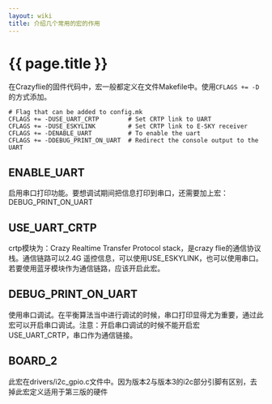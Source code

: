 ```yaml
---
layout: wiki
title: 介绍几个常用的宏的作用
---
```


# {{ page.title }}

在Crazyflie的固件代码中，宏一般都定义在文件Makefile中。使用`CFLAGS += -D`的方式添加。

```
# Flag that can be added to config.mk
CFLAGS += -DUSE_UART_CRTP        # Set CRTP link to UART
CFLAGS += -DUSE_ESKYLINK         # Set CRTP link to E-SKY receiver
CFLAGS += -DENABLE_UART          # To enable the uart
CFLAGS += -DDEBUG_PRINT_ON_UART  # Redirect the console output to the UART
```


## ENABLE_UART
启用串口打印功能。要想调试期间把信息打印到串口，还需要加上宏：DEBUG\_PRINT\_ON\_UART 

## USE\_UART\_CRTP
crtp模块为：Crazy Realtime Transfer Protocol stack，是crazy flie的通信协议栈。通信链路可以2.4G 遥控信息，可以使用USE_ESKYLINK，也可以使用串口。若要使用蓝牙模块作为通信链路，应该开启此宏。

## DEBUG\_PRINT\_ON\_UART
使用串口调试。在平衡算法当中进行调试的时候，串口打印显得尤为重要，通过此宏可以开启串口调试。注意：开启串口调试的时候不能开启宏USE\_UART\_CRTP，串口作为通信链接。

## BOARD_2
此宏在drivers/i2c_gpio.c文件中。因为版本2与版本3的i2c部分引脚有区别，去掉此宏定义适用于第三版的硬件


